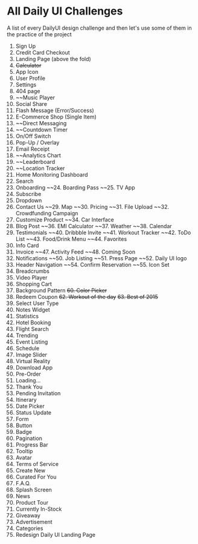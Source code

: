 # All Daily UI Challenges
A list of every DailyUI design challenge and then let's use some of them in the practice of the project


1. Sign Up
2. Credit Card Checkout
3. Landing Page (above the fold)
4. ~~Calculator~~
5. App Icon
6. User Profile
7. Settings
8. 404 page
9. ~~Music Player
10. Social Share
11. Flash Message (Error/Success)
12. E-Commerce Shop (Single Item)
13. ~~Direct Messaging
14. ~~Countdown Timer
15. On/Off Switch
16. Pop-Up / Overlay
17. Email Receipt
18. ~~Analytics Chart
19. ~~Leaderboard
20. ~~Location Tracker
21. Home Monitoring Dashboard
22. Search
23. Onboarding
~~24. Boarding Pass
~~25. TV App
26. Subscribe
27. Dropdown
28. Contact Us
~~29. Map
~~30. Pricing
~~31. File Upload
~~32. Crowdfunding Campaign
33. Customize Product
~~34. Car Interface
35. Blog Post
~~36. EMI Calculator
~~37. Weather
~~38. Calendar
39. Testimonials
~~40. Dribbble Invite
~~41. Workout Tracker
~~42. ToDo List
~~43. Food/Drink Menu
~~44. Favorites
45. Info Card
46. Invoice
~~47. Activity Feed
~~48. Coming Soon
49. Notifications
~~50. Job Listing
~~51. Press Page
~~52. Daily UI logo
53. Header Navigation
~~54. Confirm Reservation
~~55. Icon Set
56. Breadcrumbs
57. Video Player
58. Shopping Cart
59. Background Pattern
~~60. Color Picker~~
61. Redeem Coupon
~~62. Workout of the day~~
~~63. Best of 2015~~
64. Select User Type
65. Notes Widget
66. Statistics
67. Hotel Booking
68. Flight Search
69. Trending
70. Event Listing
71. Schedule
72. Image Slider
73. Virtual Reality
74. Download App
75. Pre-Order
76. Loading...
77. Thank You
78. Pending Invitation
79. Itinerary
80. Date Picker
81. Status Update
82. Form
83. Button
84. Badge
85. Pagination
86. Progress Bar
87. Tooltip
88. Avatar
89. Terms of Service
90. Create New
91. Curated For You
92. F.A.Q.
93. Splash Screen
94. News
95. Product Tour
96. Currently In-Stock
97. Giveaway
98. Advertisement
99. Categories
100. Redesign Daily UI Landing Page
